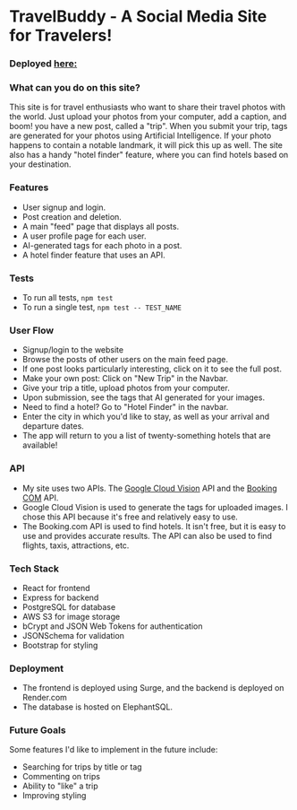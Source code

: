 # TravelBuddy - A Social Media Site for Travelers!
### Deployed [here:](https://powerful-scale.surge.sh) 


### What can you do on this site?
This site is for travel enthusiasts who want to share their travel photos with the world. Just upload your photos from your computer, add a caption, and boom! you have a new post, called a "trip". When you submit your trip, tags are generated for your photos using Artificial Intelligence. If your photo happens to contain a notable landmark, it will pick this up as well. The site also has a handy "hotel finder" feature, where you can find hotels based on your destination. 

### Features
- User signup and login. 
- Post creation and deletion.
- A main "feed" page that displays all posts.
- A user profile page for each user.
- AI-generated tags for each photo in a post.
- A hotel finder feature that uses an API.

### Tests
- To run all tests, `npm test`
- To run a single test, `npm test -- TEST_NAME`

### User Flow 
- Signup/login to the website
- Browse the posts of other users on the main feed page.
- If one post looks particularly interesting, click on it to see the full post.
- Make your own post: Click on "New Trip" in the Navbar. 
- Give your trip a title, upload photos from your computer. 
- Upon submission, see the tags that AI generated for your images.
- Need to find a hotel? Go to "Hotel Finder" in the navbar. 
- Enter the city in which you'd like to stay, as well as your arrival and departure dates. 
- The app will return to you a list of twenty-something hotels that are available!

### API
- My site uses two APIs. The [Google Cloud Vision](https://cloud.google.com/vision/docs) API and the [Booking COM](https://rapidapi.com/DataCrawler/api/booking-com15/) API. 
- Google Cloud Vision is used to generate the tags for uploaded images. I chose this API because it's free and relatively easy to use.
- The Booking.com API is used to find hotels. It isn't free, but it is easy to use and provides accurate results. The API can also be used to find flights, taxis, attractions, etc. 

### Tech Stack
- React for frontend
- Express for backend
- PostgreSQL for database
- AWS S3 for image storage
- bCrypt and JSON Web Tokens for authentication
- JSONSchema for validation
- Bootstrap for styling 

### Deployment
- The frontend is deployed using Surge, and the backend is deployed on Render.com
- The database is hosted on ElephantSQL.

### Future Goals
Some features I'd like to implement in the future include:
- Searching for trips by title or tag
- Commenting on trips
- Ability to "like" a trip
- Improving styling